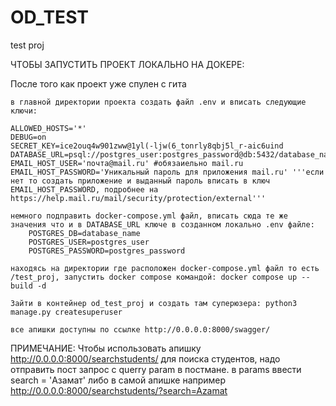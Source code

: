 # OD_TEST
test proj

ЧТОБЫ ЗАПУСТИТЬ ПРОЕКТ ЛОКАЛЬНО НА ДОКЕРЕ:

После того как проект уже спулен с гита

    в главной директории проекта создать файл .env и вписать следующие ключи:

    ALLOWED_HOSTS='*'
    DEBUG=on
    SECRET_KEY=ice2ouq4w901zww@1yl(-ljw(6_tonrly8qbj5l_r-aic6uind
    DATABASE_URL=psql://postgres_user:postgres_password@db:5432/database_name
    EMAIL_HOST_USER='почта@mail.ru' #обязаиельно mail.ru
    EMAIL_HOST_PASSWORD='Уникальный пароль для приложения mail.ru' '''если нет то создать приложение и выданный пароль вписать в ключ EMAIL_HOST_PASSWORD, подробнее на https://help.mail.ru/mail/security/protection/external'''

    немного подправить docker-compose.yml файл, вписать сюда те же значения что и в DATABASE_URL ключе в созданном локально .env файле:
        POSTGRES_DB=database_name
        POSTGRES_USER=postgres_user
        POSTGRES_PASSWORD=postgres_password

    находясь на директории где расположен docker-compose.yml файл то есть /test_proj, запустить docker compose командой: docker compose up --build -d

    Зайти в контейнер od_test_proj и создать там суперюзера: python3 manage.py createsuperuser

    все апишки доступны по ссылке http://0.0.0.0:8000/swagger/

ПРИМЕЧАНИЕ: Чтобы использовать апишку http://0.0.0.0:8000/searchstudents/ для поиска студентов, надо отправить пост запрос с querry param в постмане. в params ввести search = 'Азамат' либо в самой апишке например http://0.0.0.0:8000/searchstudents/?search=Azamat
